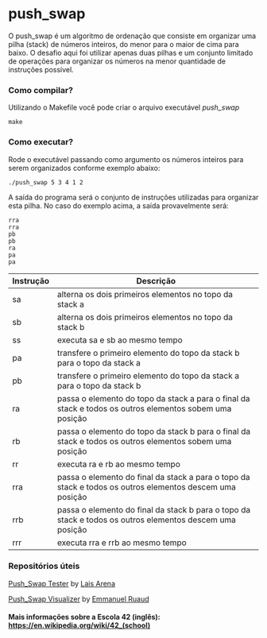 # push_swap
O push_swap é um algoritmo de ordenação que consiste em organizar uma pilha (stack) de números inteiros, do menor para o maior de cima para baixo. O desafio aqui foi utilizar apenas duas pilhas e um conjunto limitado de operações para organizar os números na menor quantidade de instruções possível.

### Como compilar?
Utilizando o Makefile você pode criar o arquivo executável *push_swap*
```
make
```

### Como executar?
Rode o executável passando como argumento os números inteiros para serem organizados conforme exemplo abaixo:
```
./push_swap 5 3 4 1 2
```

A saída do programa será o conjunto de instruções utilizadas para organizar esta pilha. No caso do exemplo acima, a saída provavelmente será:
```
rra
rra
pb
pb
ra
pa
pa
```

| Instrução | Descrição                                                               |
| --------- | ------------------------------------------------------------------------|
| sa        | alterna os dois primeiros elementos no topo da stack a |
| sb        | alterna os dois primeiros elementos no topo da stack b |
| ss        | executa sa e sb ao mesmo tempo |
| pa        | transfere o primeiro elemento do topo da stack b para o topo da stack a |
| pb        | transfere o primeiro elemento do topo da stack a para o topo da stack b |
| ra        | passa o elemento do topo da stack a para o final da stack e todos os outros elementos sobem uma posição |
| rb        | passa o elemento do topo da stack b para o final da stack e todos os outros elementos sobem uma posição |
| rr        | executa ra e rb ao mesmo tempo |
| rra       | passa o elemento do final da stack a para o topo da stack e todos os outros elementos descem uma posição |
| rrb       | passa o elemento do final da stack b para o topo da stack e todos os outros elementos descem uma posição |
| rrr       | executa rra e rrb ao mesmo tempo |

### Repositórios úteis

[Push_Swap Tester](https://github.com/laisarena/push_swap_tester) by [Lais Arena](https://github.com/laisarena)

[Push_Swap Visualizer](https://github.com/o-reo/push_swap_visualizer) by [Emmanuel Ruaud](https://github.com/o-reo)


#### Mais informações sobre a Escola 42 (inglês): https://en.wikipedia.org/wiki/42_(school)
